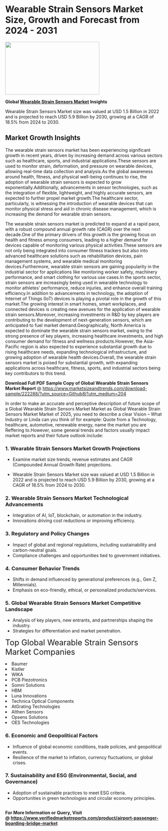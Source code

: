 <H1>Wearable Strain Sensors Market Size, Growth and Forecast from 2024 - 2031</H1><img class="aligncenter size-medium wp-image-584254" src="https://thirdeyenews.in/wp-content/uploads/2024/09/Global-Market-Research-300x168.jpeg" alt="" width="300" height="168" /><p><strong>Global&nbsp;<a href="https://www.marketsizeandtrends.com/download-sample/222288/?utm_source=Github8j?utm_medium=204">Wearable Strain Sensors Market</a> Insights</strong></p><p>Wearable Strain Sensors Market size was valued at USD 1.5 Billion in 2022 and is projected to reach USD 5.9 Billion by 2030, growing at a CAGR of 18.5% from 2024 to 2030.</p><p><h2>Market Growth Insights</h2> <p>The wearable strain sensors market has been experiencing significant growth in recent years, driven by increasing demand across various sectors such as healthcare, sports, and industrial applications.These sensors are used to monitor strain, deformation, and pressure on wearable devices, allowing real-time data collection and analysis.As the global awareness around health, fitness, and physical well-being continues to rise, the adoption of wearable strain sensors is expected to grow exponentially.Additionally, advancements in sensor technologies, such as the integration of flexible, lightweight, and highly accurate sensors, are expected to further propel market growth.The healthcare sector, particularly, is witnessing the introduction of wearable devices that can monitor physical stress and aid in chronic disease management, which is increasing the demand for wearable strain sensors.</p> <p>The wearable strain sensors market is predicted to expand at a rapid pace, with a robust compound annual growth rate (CAGR) over the next decade.One of the primary drivers of this growth is the growing focus on health and fitness among consumers, leading to a higher demand for devices capable of monitoring various physical activities.These sensors are not only being integrated into consumer fitness trackers but also into advanced healthcare solutions such as rehabilitation devices, pain management systems, and wearable medical monitoring devices.Furthermore, wearable strain sensors are gaining popularity in the industrial sector for applications like monitoring worker safety, machinery performance, and smart clothing for various use cases.In the sports sector, strain sensors are increasingly being used in wearable technology to monitor athletes' performance, reduce injuries, and enhance overall training efficiency.In addition to advancements in technology, the adoption of Internet of Things (IoT) devices is playing a pivotal role in the growth of this market.The growing interest in smart homes, smart workplaces, and connected devices is creating new avenues for the application of wearable strain sensors.Moreover, increasing investments in R&D by key players are contributing to the development of next-generation sensors, which are anticipated to fuel market demand.Geographically, North America is expected to dominate the wearable strain sensors market, owing to the strong presence of key players, increasing healthcare investments, and high consumer demand for fitness and wellness products.However, the Asia-Pacific region is also expected to experience substantial growth due to rising healthcare needs, expanding technological infrastructure, and growing adoption of wearable health devices.Overall, the wearable strain sensors market is poised for substantial growth, with expanding applications across healthcare, fitness, sports, and industrial sectors being key contributors to this trend.</p><p><span class=""><strong>Download Full PDF Sample Copy of Global Wearable Strain Sensors Market Report</strong> @ <a href="https://www.marketsizeandtrends.com/download-sample/222288/?utm_source=Github8j?utm_medium=204" target="_blank">https://www.marketsizeandtrends.com/download-sample/222288/?utm_source=Github8j?utm_medium=204</a></span></p><p>In order to make an accurate and perceptive description of future scope of a Global&nbsp;Wearable Strain Sensors Market Market as Global&nbsp;Wearable Strain Sensors Market Market of 2025, you need to describe a clear Vision &ndash; What Industry or Linda can you think of for example: Quote from a Technology, healthcare, automotive, renewable energy, name the market you are Reffering to.However, some general trends and factors usually impact market reports and their future outlook include:</p><h3>1.&nbsp;<strong>Wearable Strain Sensors Market Growth Projections</strong></h3><ul><li>Examine market size trends, revenue estimates and CAGR (Compounded Annual Growth Rate) projections.</li><li><p>Wearable Strain Sensors Market size was valued at USD 1.5 Billion in 2022 and is projected to reach USD 5.9 Billion by 2030, growing at a CAGR of 18.5% from 2024 to 2030.</p></li></ul><h3>2.&nbsp;<strong>Wearable Strain Sensors Market Technological Advancements</strong></h3><ul><li>Integration of AI, IoT, blockchain, or automation in the industry.</li><li>Innovations driving cost reductions or improving efficiency.</li></ul><h3>3.&nbsp;<strong>Regulatory and Policy Changes</strong></h3><ul><li>Impact of global and regional regulations, including sustainability and carbon-neutral goals.</li><li>Compliance challenges and opportunities tied to government initiatives.</li></ul><h3>4.&nbsp;<strong>Consumer Behavior Trends</strong></h3><ul><li>Shifts in demand influenced by generational preferences (e.g., Gen Z, Millennials).</li><li>Emphasis on eco-friendly, ethical, or personalized products/services.</li></ul><h3>5.&nbsp;<strong>Global Wearable Strain Sensors Market Competitive Landscape</strong></h3><ul><li>Analysis of key players, new entrants, and partnerships shaping the industry.</li><li>Strategies for differentiation and market penetration.</li></ul><p data-pm-slice="1 1 []"><span style="color: inherit; font-family: inherit; font-size: 25px;">Top Global Wearable Strain Sensors Market Companies</span></p><div class="" data-test-id=""><p><li>Baumer</li><li> Kistler</li><li> WIKA</li><li> PCB Piezotronics</li><li> Somni Solutions</li><li> HBM</li><li> Luna Innovations</li><li> Technica Optical Components</li><li> AtGrating Technologies</li><li> Althen Sensors</li><li> Opsens Solutions</li><li> OES Technologies</li></p></div><h3>6.&nbsp;<strong>Economic and Geopolitical Factors</strong></h3><ul><li>Influence of global economic conditions, trade policies, and geopolitical events.</li><li>Resilience of the market to inflation, currency fluctuations, or global crises.</li></ul><h3>7.&nbsp;<strong>Sustainability and ESG (Environmental, Social, and Governance)</strong></h3><ul><li>Adoption of sustainable practices to meet ESG criteria.</li><li>Opportunities in green technologies and circular economy principles.</li></ul><h2><strong style="font-size: 14px;">For More Information or Query, Visit @&nbsp;</strong><a style="background-color: #ffffff; font-size: 14px;" href="https://www.marketsizeandtrends.com/report/wearable-strain-sensors-market/" target="_blank">https://www.verifiedmarketreports.com/product/airport-passenger-boarding-bridge-market</a></h2>